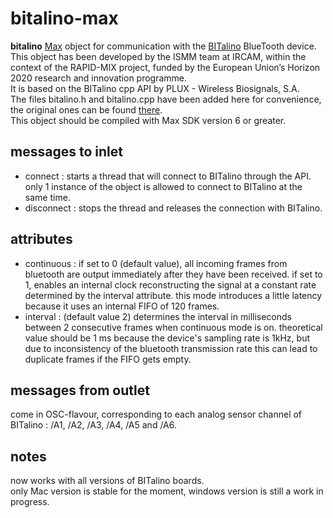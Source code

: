 # bitalino-max

**bitalino** [Max](https://cycling74.com/products/max/) object for communication with the [BITalino](www.bitalino.com) BlueTooth device.   
This object has been developed by the ISMM team at IRCAM, within the context of the RAPID-MIX project, funded by the European Union’s Horizon 2020 research and innovation programme.   
It is based on the BITalino cpp API by PLUX - Wireless Biosignals, S.A.   
The files bitalino.h and bitalino.cpp have been added here for convenience, the original ones can be found [there](https://github.com/BITalinoWorld/cpp-api).   
This object should be compiled with Max SDK version 6 or greater.   

## messages to inlet

- connect : starts a thread that will connect to BITalino through the API. only 1 instance of the object is allowed to connect to BITalino at the same time.
- disconnect : stops the thread and releases the connection with BITalino.

## attributes

- continuous : if set to 0 (default value), all incoming frames from bluetooth are output immediately after they have been received. if set to 1, enables an internal clock reconstructing the signal at a constant rate determined by the interval attribute. this mode introduces a little latency because it uses an internal FIFO of 120 frames.
- interval : (default value 2) determines the interval in milliseconds between 2 consecutive frames when continuous mode is on. theoretical value should be 1 ms because the device's sampling rate is 1kHz, but due to inconsistency of the bluetooth transmission rate this can lead to duplicate frames if the FIFO gets empty.

## messages from outlet

come in OSC-flavour, corresponding to each analog sensor channel of BITalino : /A1, /A2, /A3, /A4, /A5 and /A6.

## notes

now works with all versions of BITalino boards.   
only Mac version is stable for the moment, windows version is still a work in progress.
